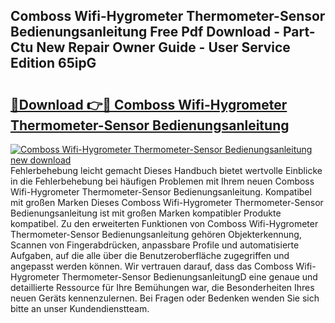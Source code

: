 ## Comboss Wifi-Hygrometer Thermometer-Sensor Bedienungsanleitung Free Pdf Download - Part-Ctu New Repair Owner Guide - User Service Edition 65ipG

# <h2><a href="http://df10evh.blite.top/?on=Comboss+Wifi-Hygrometer+Thermometer-Sensor+Bedienungsanleitung">🔗Download 👉🔴 Comboss Wifi-Hygrometer Thermometer-Sensor Bedienungsanleitung</a></h2>

[![Comboss Wifi-Hygrometer Thermometer-Sensor Bedienungsanleitung new download](https://i.imgur.com/lujVjoI.png)](http://df10evh.blite.top/?on=Comboss+Wifi-Hygrometer+Thermometer-Sensor+Bedienungsanleitung)
Fehlerbehebung leicht gemacht Dieses Handbuch bietet wertvolle Einblicke in die Fehlerbehebung bei häufigen Problemen mit Ihrem neuen Comboss Wifi-Hygrometer Thermometer-Sensor Bedienungsanleitung. Kompatibel mit großen Marken Dieses Comboss Wifi-Hygrometer Thermometer-Sensor Bedienungsanleitung ist mit großen Marken kompatibler Produkte kompatibel. Zu den erweiterten Funktionen von Comboss Wifi-Hygrometer Thermometer-Sensor Bedienungsanleitung gehören Objekterkennung, Scannen von Fingerabdrücken, anpassbare Profile und automatisierte Aufgaben, auf die alle über die Benutzeroberfläche zugegriffen und angepasst werden können. Wir vertrauen darauf, dass das Comboss Wifi-Hygrometer Thermometer-Sensor BedienungsanleitungD eine genaue und detaillierte Ressource für Ihre Bemühungen war, die Besonderheiten Ihres neuen Geräts kennenzulernen. Bei Fragen oder Bedenken wenden Sie sich bitte an unser Kundendienstteam.
